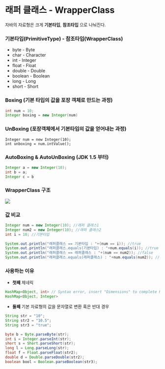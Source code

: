# 래퍼 클래스 - WrapperClass
자바의 자료형은 크게 __기본타입__, __참조타입__ 으로 나눠진다.

### 기본타입(PrimitiveType) - 참조타입(WrapperClass)
- byte - Byte
- char - Character
- int - Integer
- float - Float
- double - Double
- boolean - Boolean
- long - Long
- short - Short


### Boxing (기본 타입의 값을 포장 객체로 만드는 과정)
```java
int num = 10;
Integer boxing = new Integer(num)
```

### UnBoxing (포장객체에서 기본타입의 값을 얻어내는 과정)
```
Integer num = new Integer(10);
int unboxing = num.intValue();
```
### AutoBoxing & AutoUnBoxing (JDK 1.5 부터)
```java
Integer a = new Integer(10);
int b = a;
Integer c = b
```

### WrapperClass 구조
![](https://img1.daumcdn.net/thumb/R1280x0/?scode=mtistory2&fname=https%3A%2F%2Fk.kakaocdn.net%2Fdn%2FZolLT%2Fbtq8R0SHB75%2FIfszu8aary6ZEM8Jo6tANK%2Fimg.png)  

### 값 비교
```java
Integer num = new Integer(10); //래퍼 클래스1
Integer num2 = new Integer(10); //래퍼 클래스2
int i = 10; //기본타입
		 
System.out.println("래퍼클래스 == 기본타입 : "+(num == i)); //true
System.out.println("래퍼클래스.equals(기본타입) : "+num.equals(i)); //true
System.out.println("래퍼클래스 == 래퍼클래스 : "+(num == num2)); //false
System.out.println("래퍼클래스.equals(래퍼클래스) : "+num.equals(num2)); //true
```
### 사용하는 이유
- __첫째__ 제네릭
```java
HashMap<Object, int> // Syntax error, insert "Dimensions" to complete ReferenceType
HashMap<Object, Integer>
```
- __둘째__ 기본 자료형의 값을 문자열로 변환 혹은 반대 경우
```java
String str = "10";
String str2 = "10.5";
String str3 = "true";
        
byte b = Byte.parseByte(str);
int i = Integer.parseInt(str);
short s = Short.parseShort(str);
long l = Long.parseLong(str);
float f = Float.parseFloat(str2);
double d = Double.parseDouble(str2);
boolean bool = Boolean.parseBoolean(str3);
```  
<br><br><br>
